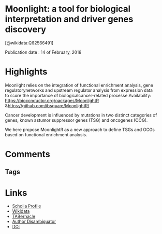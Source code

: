 
Moonlight: a tool for biological interpretation and driver genes discovery
==========================================================================
  
  [@wikidata:Q62566491]  
  
Publication date : 14 of February, 2018  

# Highlights

Moonlight relies on the integration of functional enrichment analysis, gene regulatorynetworks and upstream regulator analysis from expression data to score the importance of biologicalcancer-related processe
Availability: ​https://bioconductor.org/packages/MoonlightR &https://github.com/ibsquare/MoonlightR/

Cancer development is influenced by mutations in two distinct categories of genes, known astumor suppressor genes (TSG) and oncogenes (OCG). 

We here propose MoonlightR as a  new approach to define TSGs and OCGs based on   functional enrichment analysis.



# Comments

## Tags

# Links
  
 * [Scholia Profile](https://scholia.toolforge.org/work/Q62566491)  
 * [Wikidata](https://www.wikidata.org/wiki/Q62566491)  
 * [TABernacle](https://tabernacle.toolforge.org/?#/tab/manual/Q62566491/P921%3BP4510)  
 * [Author Disambiguator](https://author-disambiguator.toolforge.org/work_item_oauth.php?id=Q62566491&batch_id=&match=1&author_list_id=&doit=Get+author+links+for+work)  
 * [DOI](https://doi.org/10.1101/265322)  

